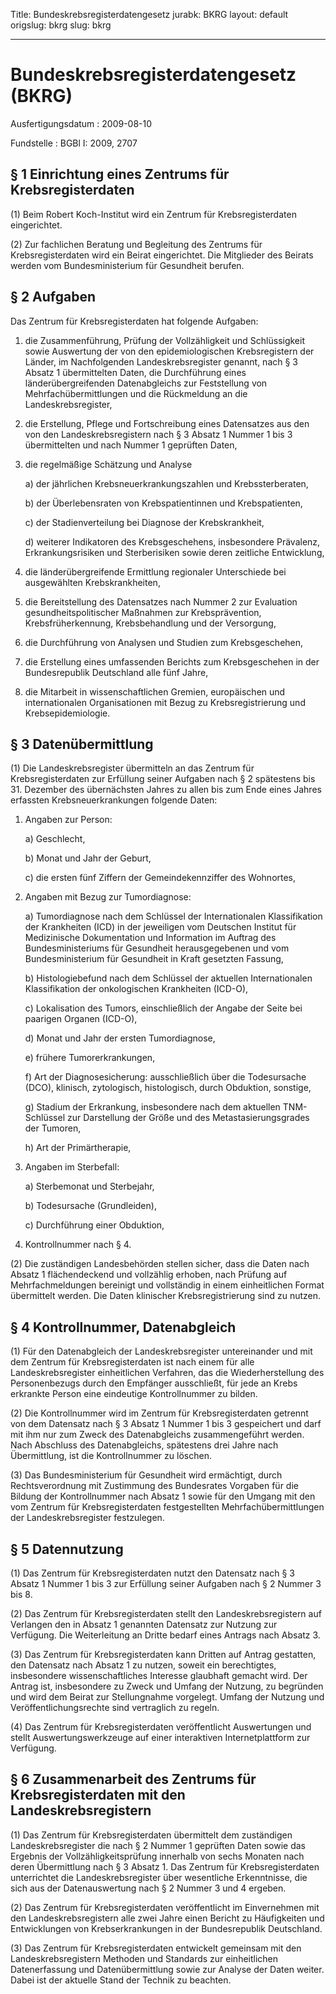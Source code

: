 Title: Bundeskrebsregisterdatengesetz
jurabk: BKRG
layout: default
origslug: bkrg
slug: bkrg

---

# Bundeskrebsregisterdatengesetz (BKRG)

Ausfertigungsdatum
:   2009-08-10

Fundstelle
:   BGBl I: 2009, 2707


## § 1 Einrichtung eines Zentrums für Krebsregisterdaten

(1) Beim Robert Koch-Institut wird ein Zentrum für Krebsregisterdaten
eingerichtet.

(2) Zur fachlichen Beratung und Begleitung des Zentrums für
Krebsregisterdaten wird ein Beirat eingerichtet. Die Mitglieder des
Beirats werden vom Bundesministerium für Gesundheit berufen.


## § 2 Aufgaben

Das Zentrum für Krebsregisterdaten hat folgende Aufgaben:

1.  die Zusammenführung, Prüfung der Vollzähligkeit und Schlüssigkeit
    sowie Auswertung der von den epidemiologischen Krebsregistern der
    Länder, im Nachfolgenden Landeskrebsregister genannt, nach § 3 Absatz
    1 übermittelten Daten, die Durchführung eines länderübergreifenden
    Datenabgleichs zur Feststellung von Mehrfachübermittlungen und die
    Rückmeldung an die Landeskrebsregister,


2.  die Erstellung, Pflege und Fortschreibung eines Datensatzes aus den
    von den Landeskrebsregistern nach § 3 Absatz 1 Nummer 1 bis 3
    übermittelten und nach Nummer 1 geprüften Daten,


3.  die regelmäßige Schätzung und Analyse

    a)  der jährlichen Krebsneuerkrankungszahlen und Krebssterberaten,


    b)  der Überlebensraten von Krebspatientinnen und Krebspatienten,


    c)  der Stadienverteilung bei Diagnose der Krebskrankheit,


    d)  weiterer Indikatoren des Krebsgeschehens, insbesondere Prävalenz,
        Erkrankungsrisiken und Sterberisiken sowie deren zeitliche
        Entwicklung,





4.  die länderübergreifende Ermittlung regionaler Unterschiede bei
    ausgewählten Krebskrankheiten,


5.  die Bereitstellung des Datensatzes nach Nummer 2 zur Evaluation
    gesundheitspolitischer Maßnahmen zur Krebsprävention,
    Krebsfrüherkennung, Krebsbehandlung und der Versorgung,


6.  die Durchführung von Analysen und Studien zum Krebsgeschehen,


7.  die Erstellung eines umfassenden Berichts zum Krebsgeschehen in der
    Bundesrepublik Deutschland alle fünf Jahre,


8.  die Mitarbeit in wissenschaftlichen Gremien, europäischen und
    internationalen Organisationen mit Bezug zu Krebsregistrierung und
    Krebsepidemiologie.





## § 3 Datenübermittlung

(1) Die Landeskrebsregister übermitteln an das Zentrum für
Krebsregisterdaten zur Erfüllung seiner Aufgaben nach § 2 spätestens
bis 31. Dezember des übernächsten Jahres zu allen bis zum Ende eines
Jahres erfassten Krebsneuerkrankungen folgende Daten:

1.  Angaben zur Person:

    a)  Geschlecht,


    b)  Monat und Jahr der Geburt,


    c)  die ersten fünf Ziffern der Gemeindekennziffer des Wohnortes,





2.  Angaben mit Bezug zur Tumordiagnose:

    a)  Tumordiagnose nach dem Schlüssel der Internationalen Klassifikation
        der Krankheiten (ICD) in der jeweiligen vom Deutschen Institut für
        Medizinische Dokumentation und Information im Auftrag des
        Bundesministeriums für Gesundheit herausgegebenen und vom
        Bundesministerium für Gesundheit in Kraft gesetzten Fassung,


    b)  Histologiebefund nach dem Schlüssel der aktuellen Internationalen
        Klassifikation der onkologischen Krankheiten (ICD-O),


    c)  Lokalisation des Tumors, einschließlich der Angabe der Seite bei
        paarigen Organen (ICD-O),


    d)  Monat und Jahr der ersten Tumordiagnose,


    e)  frühere Tumorerkrankungen,


    f)  Art der Diagnosesicherung: ausschließlich über die Todesursache (DCO),
        klinisch, zytologisch, histologisch, durch Obduktion, sonstige,


    g)  Stadium der Erkrankung, insbesondere nach dem aktuellen TNM-Schlüssel
        zur Darstellung der Größe und des Metastasierungsgrades der Tumoren,


    h)  Art der Primärtherapie,





3.  Angaben im Sterbefall:

    a)  Sterbemonat und Sterbejahr,


    b)  Todesursache (Grundleiden),


    c)  Durchführung einer Obduktion,





4.  Kontrollnummer nach § 4.




(2) Die zuständigen Landesbehörden stellen sicher, dass die Daten nach
Absatz 1 flächendeckend und vollzählig erhoben, nach Prüfung auf
Mehrfachmeldungen bereinigt und vollständig in einem einheitlichen
Format übermittelt werden. Die Daten klinischer Krebsregistrierung
sind zu nutzen.


## § 4 Kontrollnummer, Datenabgleich

(1) Für den Datenabgleich der Landeskrebsregister untereinander und
mit dem Zentrum für Krebsregisterdaten ist nach einem für alle
Landeskrebsregister einheitlichen Verfahren, das die Wiederherstellung
des Personenbezugs durch den Empfänger ausschließt, für jede an Krebs
erkrankte Person eine eindeutige Kontrollnummer zu bilden.

(2) Die Kontrollnummer wird im Zentrum für Krebsregisterdaten getrennt
von dem Datensatz nach § 3 Absatz 1 Nummer 1 bis 3 gespeichert und
darf mit ihm nur zum Zweck des Datenabgleichs zusammengeführt werden.
Nach Abschluss des Datenabgleichs, spätestens drei Jahre nach
Übermittlung, ist die Kontrollnummer zu löschen.

(3) Das Bundesministerium für Gesundheit wird ermächtigt, durch
Rechtsverordnung mit Zustimmung des Bundesrates Vorgaben für die
Bildung der Kontrollnummer nach Absatz 1 sowie für den Umgang mit den
vom Zentrum für Krebsregisterdaten festgestellten
Mehrfachübermittlungen der Landeskrebsregister festzulegen.


## § 5 Datennutzung

(1) Das Zentrum für Krebsregisterdaten nutzt den Datensatz nach § 3
Absatz 1 Nummer 1 bis 3 zur Erfüllung seiner Aufgaben nach § 2 Nummer
3 bis 8.

(2) Das Zentrum für Krebsregisterdaten stellt den Landeskrebsregistern
auf Verlangen den in Absatz 1 genannten Datensatz zur Nutzung zur
Verfügung. Die Weiterleitung an Dritte bedarf eines Antrags nach
Absatz 3.

(3) Das Zentrum für Krebsregisterdaten kann Dritten auf Antrag
gestatten, den Datensatz nach Absatz 1 zu nutzen, soweit ein
berechtigtes, insbesondere wissenschaftliches Interesse glaubhaft
gemacht wird. Der Antrag ist, insbesondere zu Zweck und Umfang der
Nutzung, zu begründen und wird dem Beirat zur Stellungnahme vorgelegt.
Umfang der Nutzung und Veröffentlichungsrechte sind vertraglich zu
regeln.

(4) Das Zentrum für Krebsregisterdaten veröffentlicht Auswertungen und
stellt Auswertungswerkzeuge auf einer interaktiven Internetplattform
zur Verfügung.


## § 6 Zusammenarbeit des Zentrums für Krebsregisterdaten mit den Landeskrebsregistern

(1) Das Zentrum für Krebsregisterdaten übermittelt dem zuständigen
Landeskrebsregister die nach § 2 Nummer 1 geprüften Daten sowie das
Ergebnis der Vollzähligkeitsprüfung innerhalb von sechs Monaten nach
deren Übermittlung nach § 3 Absatz 1. Das Zentrum für
Krebsregisterdaten unterrichtet die Landeskrebsregister über
wesentliche Erkenntnisse, die sich aus der Datenauswertung nach § 2
Nummer 3 und 4 ergeben.

(2) Das Zentrum für Krebsregisterdaten veröffentlicht im Einvernehmen
mit den Landeskrebsregistern alle zwei Jahre einen Bericht zu
Häufigkeiten und Entwicklungen von Krebserkrankungen in der
Bundesrepublik Deutschland.

(3) Das Zentrum für Krebsregisterdaten entwickelt gemeinsam mit den
Landeskrebsregistern Methoden und Standards zur einheitlichen
Datenerfassung und Datenübermittlung sowie zur Analyse der Daten
weiter. Dabei ist der aktuelle Stand der Technik zu beachten.

